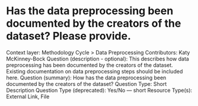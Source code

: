 # Has the data preprocessing been documented by the creators of the dataset?  Please provide.

Context layer: Methodology Cycle > Data Preprocessing
Contributors: Katy McKinney-Bock
Question (description - optional): This describes how data preprocessing has been documented by the creators of the dataset. Existing documentation on data preprocessing steps should be included here. 
Question (summary): How has the data preprocessing been documented by the creators of the dataset?
Question Type: Short Description
Question Type (deprecated): Yes/No — short
Resource Type(s): External Link, File